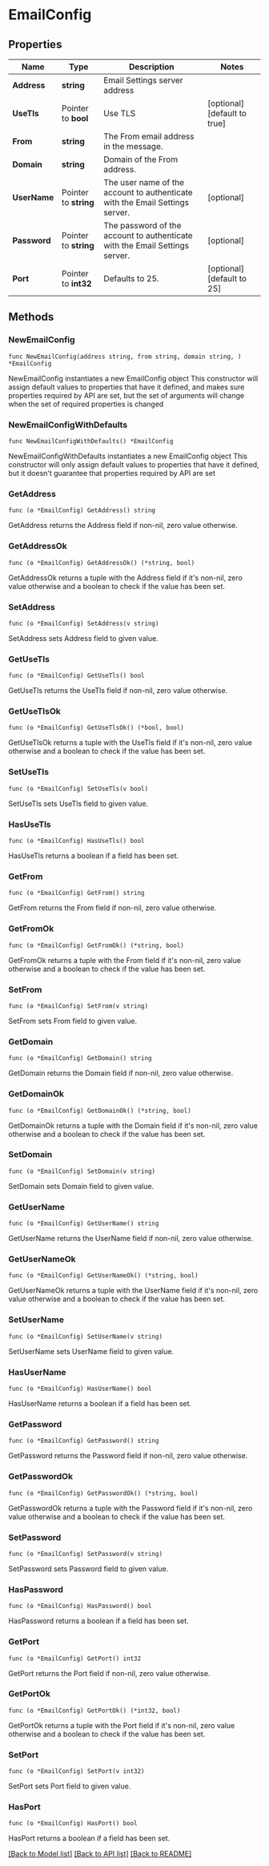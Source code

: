 # EmailConfig

## Properties

Name | Type | Description | Notes
------------ | ------------- | ------------- | -------------
**Address** | **string** | Email Settings server address | 
**UseTls** | Pointer to **bool** | Use TLS | [optional] [default to true]
**From** | **string** | The From email address in the message. | 
**Domain** | **string** | Domain of the From address. | 
**UserName** | Pointer to **string** | The user name of the account to authenticate with the Email Settings server. | [optional] 
**Password** | Pointer to **string** | The password of the account to authenticate with the Email Settings server. | [optional] 
**Port** | Pointer to **int32** | Defaults to 25. | [optional] [default to 25]

## Methods

### NewEmailConfig

`func NewEmailConfig(address string, from string, domain string, ) *EmailConfig`

NewEmailConfig instantiates a new EmailConfig object
This constructor will assign default values to properties that have it defined,
and makes sure properties required by API are set, but the set of arguments
will change when the set of required properties is changed

### NewEmailConfigWithDefaults

`func NewEmailConfigWithDefaults() *EmailConfig`

NewEmailConfigWithDefaults instantiates a new EmailConfig object
This constructor will only assign default values to properties that have it defined,
but it doesn't guarantee that properties required by API are set

### GetAddress

`func (o *EmailConfig) GetAddress() string`

GetAddress returns the Address field if non-nil, zero value otherwise.

### GetAddressOk

`func (o *EmailConfig) GetAddressOk() (*string, bool)`

GetAddressOk returns a tuple with the Address field if it's non-nil, zero value otherwise
and a boolean to check if the value has been set.

### SetAddress

`func (o *EmailConfig) SetAddress(v string)`

SetAddress sets Address field to given value.


### GetUseTls

`func (o *EmailConfig) GetUseTls() bool`

GetUseTls returns the UseTls field if non-nil, zero value otherwise.

### GetUseTlsOk

`func (o *EmailConfig) GetUseTlsOk() (*bool, bool)`

GetUseTlsOk returns a tuple with the UseTls field if it's non-nil, zero value otherwise
and a boolean to check if the value has been set.

### SetUseTls

`func (o *EmailConfig) SetUseTls(v bool)`

SetUseTls sets UseTls field to given value.

### HasUseTls

`func (o *EmailConfig) HasUseTls() bool`

HasUseTls returns a boolean if a field has been set.

### GetFrom

`func (o *EmailConfig) GetFrom() string`

GetFrom returns the From field if non-nil, zero value otherwise.

### GetFromOk

`func (o *EmailConfig) GetFromOk() (*string, bool)`

GetFromOk returns a tuple with the From field if it's non-nil, zero value otherwise
and a boolean to check if the value has been set.

### SetFrom

`func (o *EmailConfig) SetFrom(v string)`

SetFrom sets From field to given value.


### GetDomain

`func (o *EmailConfig) GetDomain() string`

GetDomain returns the Domain field if non-nil, zero value otherwise.

### GetDomainOk

`func (o *EmailConfig) GetDomainOk() (*string, bool)`

GetDomainOk returns a tuple with the Domain field if it's non-nil, zero value otherwise
and a boolean to check if the value has been set.

### SetDomain

`func (o *EmailConfig) SetDomain(v string)`

SetDomain sets Domain field to given value.


### GetUserName

`func (o *EmailConfig) GetUserName() string`

GetUserName returns the UserName field if non-nil, zero value otherwise.

### GetUserNameOk

`func (o *EmailConfig) GetUserNameOk() (*string, bool)`

GetUserNameOk returns a tuple with the UserName field if it's non-nil, zero value otherwise
and a boolean to check if the value has been set.

### SetUserName

`func (o *EmailConfig) SetUserName(v string)`

SetUserName sets UserName field to given value.

### HasUserName

`func (o *EmailConfig) HasUserName() bool`

HasUserName returns a boolean if a field has been set.

### GetPassword

`func (o *EmailConfig) GetPassword() string`

GetPassword returns the Password field if non-nil, zero value otherwise.

### GetPasswordOk

`func (o *EmailConfig) GetPasswordOk() (*string, bool)`

GetPasswordOk returns a tuple with the Password field if it's non-nil, zero value otherwise
and a boolean to check if the value has been set.

### SetPassword

`func (o *EmailConfig) SetPassword(v string)`

SetPassword sets Password field to given value.

### HasPassword

`func (o *EmailConfig) HasPassword() bool`

HasPassword returns a boolean if a field has been set.

### GetPort

`func (o *EmailConfig) GetPort() int32`

GetPort returns the Port field if non-nil, zero value otherwise.

### GetPortOk

`func (o *EmailConfig) GetPortOk() (*int32, bool)`

GetPortOk returns a tuple with the Port field if it's non-nil, zero value otherwise
and a boolean to check if the value has been set.

### SetPort

`func (o *EmailConfig) SetPort(v int32)`

SetPort sets Port field to given value.

### HasPort

`func (o *EmailConfig) HasPort() bool`

HasPort returns a boolean if a field has been set.


[[Back to Model list]](../README.md#documentation-for-models) [[Back to API list]](../README.md#documentation-for-api-endpoints) [[Back to README]](../README.md)


